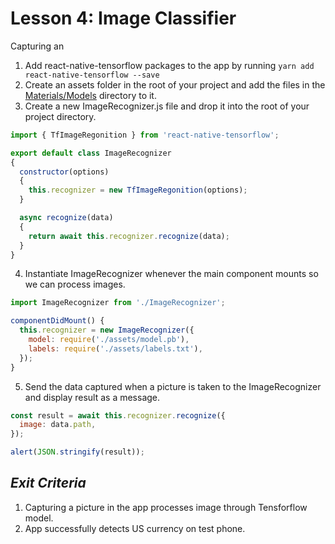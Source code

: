 # Lesson 4: Image Classifier
Capturing an 

1. Add react-native-tensorflow packages to the app by running `yarn add react-native-tensorflow --save`
2. Create an assets folder in the root of your project and add the files in the [Materials/Models](Materials/Models) directory to it.
3. Create a new ImageRecognizer.js file and drop it into the root of your project directory.
```javascript
import { TfImageRegonition } from 'react-native-tensorflow';

export default class ImageRecognizer
{
  constructor(options)
  {
    this.recognizer = new TfImageRegonition(options);
  }

  async recognize(data)
  {
    return await this.recognizer.recognize(data);
  }
}
```

4. Instantiate ImageRecognizer whenever the main component mounts so we can process images.
```javascript
import ImageRecognizer from './ImageRecognizer';

componentDidMount() {
  this.recognizer = new ImageRecognizer({
    model: require('./assets/model.pb'),
    labels: require('./assets/labels.txt'),
  });
}
```
5. Send the data captured when a picture is taken to the ImageRecognizer and display result as a message.
```javascript
const result = await this.recognizer.recognize({
  image: data.path,
});

alert(JSON.stringify(result));
```

## _Exit Criteria_
1. Capturing a picture in the app processes image through Tensforflow model.
2. App successfully detects US currency on test phone.
